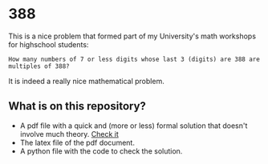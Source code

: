 # 388

This is a nice problem that formed part of my University's math workshops for highschool students:
```
How many numbers of 7 or less digits whose last 3 (digits) are 388 are multiples of 388?
```
It is indeed a really nice mathematical problem.

## What is on this repository?
- A pdf file with a quick and (more or less) formal solution that doesn't involve much theory. [Check it](https://github.com/novalic/mathProblems/blob/master/388/388.pdf)
- The latex file of the pdf document.
- A python file with the code to check the solution.
